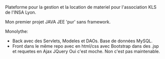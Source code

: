 Plateforme pour la gestion et la location de materiel pour l'association KLS de l'INSA Lyon.

Mon premier projet JAVA JEE 'pur' sans framework.

Monolythe:
- Back avec des Servlets, Modeles et DAOs. Base de données MySQL.
- Front dans le même repo avec en html/css avec Bootstrap dans des .jsp et requetes en Ajax JQuery
Oui c'est moche. Non c'est pas maintenable.
